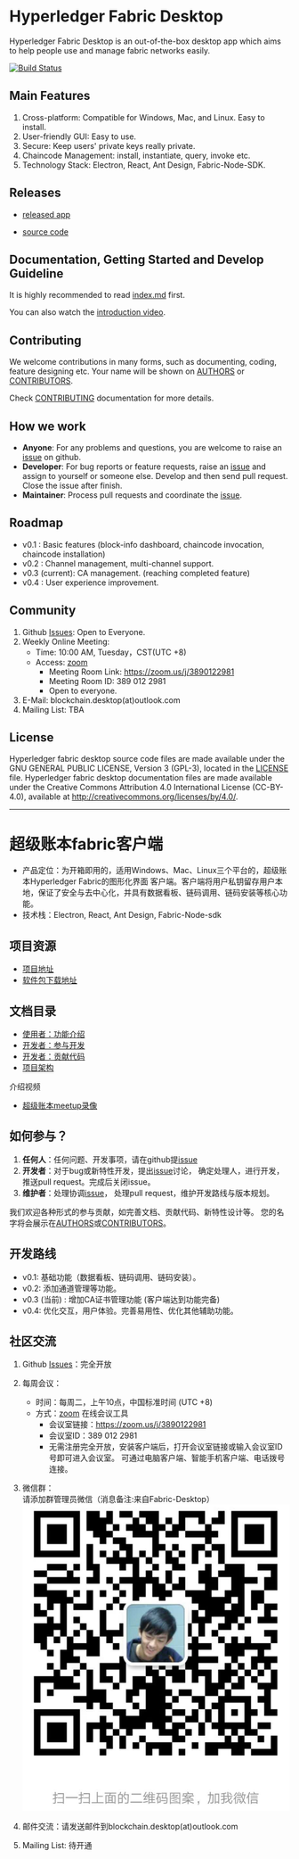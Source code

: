 # Hyperledger Fabric Desktop

Hyperledger Fabric Desktop is an out-of-the-box desktop app 
which aims to help people use and manage fabric networks easily.

[![Build Status](https://travis-ci.org/blockchain-desktop/hyperledger-fabric-desktop.svg?branch=master)](https://travis-ci.org/blockchain-desktop/hyperledger-fabric-desktop)

## Main Features

1. Cross-platform: Compatible for Windows, Mac, and Linux. Easy to install.
2. User-friendly GUI: Easy to use.
3. Secure: Keep users' private keys really private. 
4. Chaincode Management: install, instantiate, query, invoke etc.
5. Technology Stack: Electron, React, Ant Design, Fabric-Node-SDK.

## Releases

- [released app](https://github.com/blockchain-desktop/hyperledger-fabric-desktop/releases)

- [source code](https://github.com/blockchain-desktop/hyperledger-fabric-desktop)

## Documentation, Getting Started and Develop Guideline
It is highly recommended to read [index.md](doc/doc-En/index-En.md) first. 

You can also watch the [introduction video](https://wiki.hyperledger.org/download/attachments/2392116/20190228_Fabric_Desktop.mp4?version=1&modificationDate=1551429922000&api=v2). 

## Contributing

We welcome contributions in many forms, such as documenting, coding, feature designing etc. 
Your name will be shown on [AUTHORS](AUTHORS) or [CONTRIBUTORS](CONTRIBUTORS). 

Check [CONTRIBUTING](doc/doc-En/CONTRIUTING-EN.md) documentation for more details.

## How we work

- **Anyone**: For any problems and questions, you are welcome to raise an [issue](https://github.com/blockchain-desktop/hyperledger-fabric-desktop/issues) on github.
- **Developer**: For bug reports or feature requests, raise an [issue](https://github.com/blockchain-desktop/hyperledger-fabric-desktop/issues)
  and assign to yourself or someone else. Develop and then send pull request. Close the issue after finish.
- **Maintainer**: Process pull requests and coordinate the [issue](https://github.com/blockchain-desktop/hyperledger-fabric-desktop/issues).

## Roadmap
- v0.1 : Basic features (block-info dashboard, chaincode invocation, chaincode installation)
- v0.2 : Channel management, multi-channel support.  
- v0.3 (current): CA management. (reaching completed feature)
- v0.4 : User experience improvement.

## Community
1. Github [Issues](https://github.com/blockchain-desktop/hyperledger-fabric-desktop/issues): Open to Everyone.
1. Weekly Online Meeting:
    * Time: 10:00 AM, Tuesday，CST(UTC +8)
    * Access: [zoom](https://zoom.us/download#client_4meeting)
        * Meeting Room Link: https://zoom.us/j/3890122981
        * Meeting Room ID: 389 012 2981
        * Open to everyone.
1. E-Mail: blockchain.desktop(at)outlook.com
1. Mailing List: TBA

## License

Hyperledger fabric desktop source code files are made available under the GNU GENERAL PUBLIC LICENSE,
Version 3 (GPL-3), located in the [LICENSE](LICENSE) file. Hyperledger fabric desktop documentation 
files are made available under the Creative Commons Attribution 4.0 International License (CC-BY-4.0), 
available at http://creativecommons.org/licenses/by/4.0/.

---

# 超级账本fabric客户端

* 产品定位：为开箱即用的，适用Windows、Mac、Linux三个平台的，超级账本Hyperledger Fabric的图形化界面
客户端。客户端将用户私钥留存用户本地，保证了安全与去中心化，并具有数据看板、链码调用、链码安装等核心功能。
* 技术栈：Electron, React, Ant Design, Fabric-Node-sdk  

## 项目资源
- [项目地址](https://github.com/blockchain-desktop/hyperledger-fabric-desktop)  
- [软件包下载地址](https://github.com/blockchain-desktop/hyperledger-fabric-desktop/releases)  

## 文档目录
* [使用者：功能介绍](doc/doc-Ch/tutorial-Ch.md)  
* [开发者：参与开发](doc/doc-Ch/coding-guidelines-Ch.md) 
* [开发者：贡献代码](doc/doc-Ch/CONTRIBUTING-Ch.md)   
* [项目架构](./doc/architect.md)

介绍视频  
* [超级账本meetup录像](https://pan.baidu.com/s/1VU_bt4Oo_OJtk5DhCZ3L4A)

## 如何参与？

1. **任何人**：任何问题、开发事项，请在github提[issue](https://github.com/blockchain-desktop/hyperledger-fabric-desktop/issues)
2. **开发者**：对于bug或新特性开发，提出[issue](https://github.com/blockchain-desktop/hyperledger-fabric-desktop/issues)讨论，
    确定处理人，进行开发，推送pull request。完成后关闭issue。
3. **维护者**：处理协调[issue](https://github.com/blockchain-desktop/hyperledger-fabric-desktop/issues)，
    处理pull request，维护开发路线与版本规划。

我们欢迎各种形式的参与贡献，如完善文档、贡献代码、新特性设计等。
您的名字将会展示在[AUTHORS](AUTHORS)或[CONTRIBUTORS](CONTRIBUTORS)。


## 开发路线
* v0.1: 基础功能（数据看板、链码调用、链码安装）。
* v0.2: 添加通道管理等功能。
* v0.3 (当前) : 增加CA证书管理功能 (客户端达到功能完备)
* v0.4: 优化交互，用户体验。完善易用性、优化其他辅助功能。

## 社区交流

1. Github [Issues](https://github.com/blockchain-desktop/hyperledger-fabric-desktop/issues)：完全开放
    
1. 每周会议：
    * 时间：每周二，上午10点，中国标准时间 (UTC +8)
    * 方式：[zoom](https://zoom.us/download#client_4meeting) 在线会议工具
        * 会议室链接：https://zoom.us/j/3890122981   
        * 会议室ID：389 012 2981  
        * 无需注册完全开放，安装客户端后，打开会议室链接或输入会议室ID号即可进入会议室。
        可通过电脑客户端、智能手机客户端、电话拨号连接。

1. 微信群：  
请添加群管理员微信（消息备注:来自Fabric-Desktop）
![wechat](doc/img/img-Ch/wechat-admin.jpeg)

1. 邮件交流：请发送邮件到blockchain.desktop(at)outlook.com

1. Mailing List: 待开通


